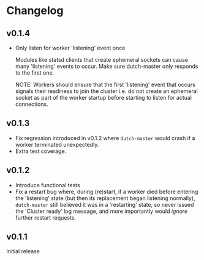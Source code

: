 # Changelog

## v0.1.4

* Only listen for worker 'listening' event once

  Modules like statsd clients that create ephemeral sockets
  can cause many 'listening' events to occur. Make sure dutch-master
  only responds to the first one.

  NOTE: Workers should ensure that the first 'listening' event that occurs
  signals their readiness to join the cluster i.e. do not create an
  ephemeral socket as part of the worker startup before starting to
  listen for actual connections.

## v0.1.3

* Fix regression introduced in v0.1.2 where `dutch-master` would crash if a worker terminated unexpectedly.
* Extra test coverage.

## v0.1.2

* Introduce functional tests
* Fix a restart bug where, during (re)start, if a worker died before entering the 'listening' state (but then its replacement began listening normally), `dutch-master` still believed it was in a 'restarting' state, so never issued the 'Cluster ready' log message, and more importantly would *ignore* further restart requests.

## v0.1.1

Initial release

